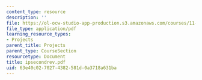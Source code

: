 ```yaml
---
content_type: resource
description: ''
file: https://ol-ocw-studio-app-production.s3.amazonaws.com/courses/11-332j-urban-design-fall-2003/63e40c0270274382581d0a3718a631ba_ipsecondrev.pdf
file_type: application/pdf
learning_resource_types:
- Projects
parent_title: Projects
parent_type: CourseSection
resourcetype: Document
title: ipsecondrev.pdf
uid: 63e40c02-7027-4382-581d-0a3718a631ba
---
```

